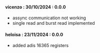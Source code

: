 #### vicenzo : 30/10/2024 : 0.0.0 
- assync communication not working
- single read and burst read implemented 

#### heloisa : 23/11/2024 : 0.0.0
- added adis 16365 registers 
